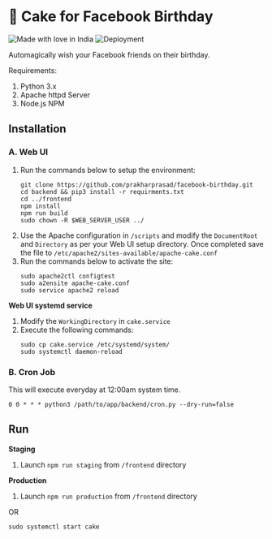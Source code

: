 # 🍰 Cake for Facebook Birthday 

![Made with love in India](https://madewithlove.now.sh/in?heart=true&colorA=%23ff7e05&colorB=%2318af59)
![Deployment](https://github.com/prakharprasad/facebook-birthday/actions/workflows/deploy-app.yml/badge.svg)

Automagically wish your Facebook friends on their birthday.

Requirements:
1. Python 3.x
2. Apache httpd Server
3. Node.js NPM

## Installation

### A. Web UI

1. Run the commands below to setup the environment:
    ```
    git clone https://github.com/prakharprasad/facebook-birthday.git
    cd backend && pip3 install -r requirments.txt
    cd ../frontend
    npm install
    npm run build 
    sudo chown -R $WEB_SERVER_USER ../
    ```
2. Use the Apache configuration in `/scripts` and modify the `DocumentRoot` and `Directory` as per your Web UI setup directory. Once completed save the file to `/etc/apache2/sites-available/apache-cake.conf`
3. Run the commands below to activate the site:
    ```
    sudo apache2ctl configtest
    sudo a2ensite apache-cake.conf
    sudo service apache2 reload
    ```
**Web UI systemd service**
1. Modify the `WorkingDirectory` in `cake.service`
2. Execute the following commands:
    ```
    sudo cp cake.service /etc/systemd/system/
    sudo systemctl daemon-reload
    ```


### B. Cron Job 

This will execute everyday at 12:00am system time.
```
0 0 * * * python3 /path/to/app/backend/cron.py --dry-run=false
```

## Run

**Staging** 

1. Launch `npm run staging` from `/frontend` directory

**Production**

1. Launch `npm run production` from `/frontend` directory

OR

`sudo systemctl start cake`


